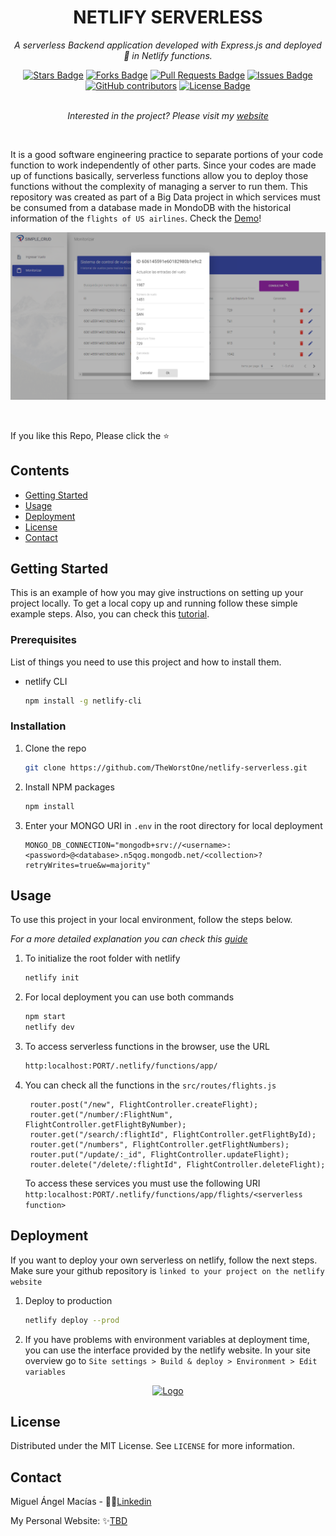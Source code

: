 # <h1 align="center">NETLIFY SERVERLESS</h1>
<p align="center"><i>A serverless Backend application developed with Express.js and deployed 🚀 in Netlify functions.</i></p>
<div align="center">
  <a href="https://github.com/TheWorstOne/airlines-backend/stargazers"><img src="https://img.shields.io/github/stars/TheWorstOne/airlines-backend" alt="Stars Badge"/></a>
<a href="https://github.com/TheWorstOne/airlines-backend/network/members"><img src="https://img.shields.io/github/forks/TheWorstOne/airlines-backend" alt="Forks Badge"/></a>
<a href="https://github.com/TheWorstOne/airlines-backend/pulls"><img src="https://img.shields.io/github/issues-pr/TheWorstOne/airlines-backend" alt="Pull Requests Badge"/></a>
<a href="https://github.com/TheWorstOne/airlines-backend/issues"><img src="https://img.shields.io/github/issues/TheWorstOne/airlines-backend" alt="Issues Badge"/></a>
<a href="https://github.com/TheWorstOne/airlines-backend/graphs/contributors"><img alt="GitHub contributors" src="https://img.shields.io/github/contributors/TheWorstOne/airlines-backend?color=2b9348"></a>
<a href="https://github.com/TheWorstOne/airlines-backend/blob/master/LICENSE"><img src="https://img.shields.io/github/license/TheWorstOne/airlines-backend?color=2b9348" alt="License Badge"/></a>
</div>
<br>
<p align="center"><i>Interested in the project? Please visit my <a href="https://awesome-github-readme-profile.netlify.app">website</a></i></p>
<br>

<!-- ABOUT THE PROJECT -->
It is a good software engineering practice to separate portions of your code function to work independently of other parts. Since your codes are made up of functions basically, serverless functions allow you to deploy those functions without the complexity of managing a server to run them. This repository was created as part of a Big Data project in which services must be consumed from a database made in MondoDB with the historical information of the `flights of US airlines`. Check the [Demo](https://simplemongo-crud.web.app/flight-history)!

<p align="center">
  <a href="#">
    <img src="assets/SimpleCRUD.png" alt="Logo" width="" height="">
  </a>
</p>
<br>

If you like this Repo, Please click the :star:

<!-- TABLE OF CONTENTS -->
## **Contents**
  - [Getting Started](#getting-started)
  - [Usage](#usage)
  - [Deployment](#deployment)
  - [License](#license)
  - [Contact](#contact)

  <!-- GETTING STARTED -->
## **Getting Started**

This is an example of how you may give instructions on setting up your project locally.
To get a local copy up and running follow these simple example steps. Also, you can check this [tutorial](https://itnext.io/how-to-build-and-deploy-serverless-functions-to-netlify-d37418f6f7be).

### **Prerequisites**

List of things you need to use this project and how to install them.
* netlify CLI
  ```sh
  npm install -g netlify-cli
  ```

### **Installation**

1. Clone the repo
   ```sh
   git clone https://github.com/TheWorstOne/netlify-serverless.git
   ```
2. Install NPM packages
   ```sh
   npm install
   ```
3. Enter your MONGO URI in `.env` in the root directory for local deployment
   ```SH
   MONGO_DB_CONNECTION="mongodb+srv://<username>:<password>@<database>.n5qog.mongodb.net/<collection>?retryWrites=true&w=majority"
   ```

<!-- USAGE EXAMPLES -->
## **Usage**

To use this project in your local environment, follow the steps below.

_For a more detailed explanation you can check this [guide](https://itnext.io/how-to-build-and-deploy-serverless-functions-to-netlify-d37418f6f7be)_

1. To initialize the root folder with netlify
   ```sh
   netlify init
   ```
2. For local deployment you can use both commands
   ```sh
   npm start
   netlify dev
   ```
3. To access serverless functions in the browser, use the URL
   ```sh
   http:localhost:PORT/.netlify/functions/app/
   ```
4. You can check all the functions in the `src/routes/flights.js`
   ```JS
    router.post("/new", FlightController.createFlight);
    router.get("/number/:FlightNum", FlightController.getFlightByNumber);
    router.get("/search/:flightId", FlightController.getFlightById);
    router.get("/numbers", FlightController.getFlightNumbers);
    router.put("/update/:_id", FlightController.updateFlight);
    router.delete("/delete/:flightId", FlightController.deleteFlight);
   ```
    To access these services you must use the following URI `http:localhost:PORT/.netlify/functions/app/flights/<serverless function>`


<!-- DEPLOYMENT -->
## **Deployment**

If you want to deploy your own serverless on netlify, follow the next steps. Make sure your github repository is `linked to your project on the netlify website`
1. Deploy to production
   ```sh
   netlify deploy --prod
   ```
2. If you have problems with environment variables at deployment time, you can use the interface provided by the netlify website. In your site overview go to `Site settings > Build & deploy > Environment > Edit variables`

<p align="center">
  <a href="#">
    <img src="assets/env.png" alt="Logo" width="" height="">
  </a>
</p>

<!-- LICENSE -->
## **License**

Distributed under the MIT License. See `LICENSE` for more information.

<!-- CONTACT -->
## **Contact**

Miguel Ángel Macías - 👨‍💻[Linkedin](https://www.linkedin.com/in/mangelladev/)

My Personal Website: ✨[TBD](https://github.com/TheWorstOne/)


